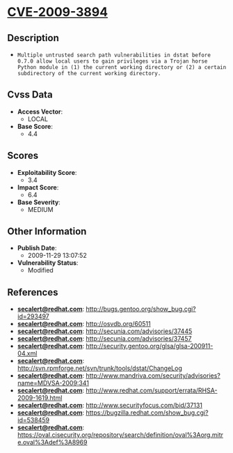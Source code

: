 
# [CVE-2009-3894](http://bugs.gentoo.org/show_bug.cgi?id=293497)

## Description

- `Multiple untrusted search path vulnerabilities in dstat before 0.7.0 allow local users to gain privileges via a Trojan horse Python module in (1) the current working directory or (2) a certain subdirectory of the current working directory.`

## Cvss Data

- **Access Vector**:
  - LOCAL
- **Base Score**:
  - 4.4

## Scores

- **Exploitability Score**:
  - 3.4
- **Impact Score**:
  - 6.4
- **Base Severity**:
  - MEDIUM

## Other Information

- **Publish Date**:
  - 2009-11-29 13:07:52
- **Vulnerability Status**:
  - Modified

## References

- **secalert@redhat.com**: http://bugs.gentoo.org/show_bug.cgi?id=293497
- **secalert@redhat.com**: http://osvdb.org/60511
- **secalert@redhat.com**: http://secunia.com/advisories/37445
- **secalert@redhat.com**: http://secunia.com/advisories/37457
- **secalert@redhat.com**: http://security.gentoo.org/glsa/glsa-200911-04.xml
- **secalert@redhat.com**: http://svn.rpmforge.net/svn/trunk/tools/dstat/ChangeLog
- **secalert@redhat.com**: http://www.mandriva.com/security/advisories?name=MDVSA-2009:341
- **secalert@redhat.com**: http://www.redhat.com/support/errata/RHSA-2009-1619.html
- **secalert@redhat.com**: http://www.securityfocus.com/bid/37131
- **secalert@redhat.com**: https://bugzilla.redhat.com/show_bug.cgi?id=538459
- **secalert@redhat.com**: https://oval.cisecurity.org/repository/search/definition/oval%3Aorg.mitre.oval%3Adef%3A8969
